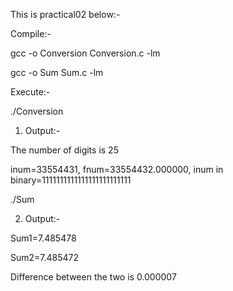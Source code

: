 This is practical02 below:-

Compile:-

gcc -o Conversion Conversion.c -lm

gcc -o Sum Sum.c -lm

Execute:-

./Conversion

1. Output:-

The number of digits is 25

inum=33554431, fnum=33554432.000000, inum in binary=1111111111111111111111111

./Sum

2. Output:-

Sum1=7.485478

Sum2=7.485472

Difference between the two is 0.000007
